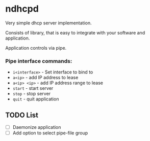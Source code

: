 # ndhcpd
Very simple dhcp server implementation.

Consists of library, that is easy to integrate with your software and application.

Application controls via pipe.

### Pipe interface commands:
* `i<interface>` - Set interface to bind to
* `a<ip>` - add IP address to lease
* `a<ip> <ip>` - add IP address range to lease
* `start` - start server
* `stop` - stop server
* `quit` - quit application

## TODO List
- [ ] Daemonize application
- [ ] Add option to select pipe-file group
